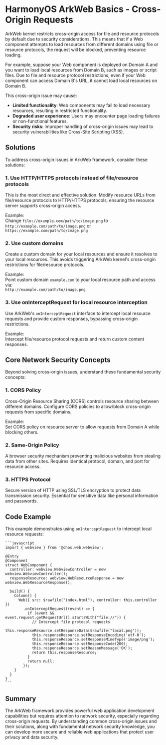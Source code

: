 # HarmonyOS ArkWeb Basics - Cross-Origin Requests

ArkWeb kernel restricts cross-origin access for file and resource protocols by default due to security considerations. This means that if a Web component attempts to load resources from different domains using file or resource protocols, the request will be blocked, preventing resource loading.

For example, suppose your Web component is deployed on Domain A and you want to load local resources from Domain B, such as images or script files. Due to file and resource protocol restrictions, even if your Web component can access Domain B's URL, it cannot load local resources on Domain B.

This cross-origin issue may cause:

- **Limited functionality**: Web components may fail to load necessary resources, resulting in restricted functionality.
- **Degraded user experience**: Users may encounter page loading failures or non-functional features.
- **Security risks**: Improper handling of cross-origin issues may lead to security vulnerabilities like Cross-Site Scripting (XSS).

## Solutions

To address cross-origin issues in ArkWeb framework, consider these solutions:

### 1. Use HTTP/HTTPS protocols instead of file/resource protocols
This is the most direct and effective solution. Modify resource URLs from file/resource protocols to HTTP/HTTPS protocols, ensuring the resource server supports cross-origin access.

Example:  
Change `file://example.com/path/to/image.png` to  
`http://example.com/path/to/image.png` or  
`https://example.com/path/to/image.png`

### 2. Use custom domains
Create a custom domain for your local resources and ensure it resolves to your local resources. This avoids triggering ArkWeb kernel's cross-origin restrictions for file/resource protocols.

Example:  
Point custom domain `example.com` to your local resource path and access via:  
`http://example.com/path/to/image.png`

### 3. Use onInterceptRequest for local resource interception
Use ArkWeb's `onInterceptRequest` interface to intercept local resource requests and provide custom responses, bypassing cross-origin restrictions.

Example:  
Intercept file/resource protocol requests and return custom content responses.

## Core Network Security Concepts

Beyond solving cross-origin issues, understand these fundamental security concepts:

### 1. CORS Policy
Cross-Origin Resource Sharing (CORS) controls resource sharing between different domains. Configure CORS policies to allow/block cross-origin requests from specific domains.

Example:  
Set CORS policy on resource server to allow requests from Domain A while blocking others.

### 2. Same-Origin Policy
A browser security mechanism preventing malicious websites from stealing data from other sites. Requires identical protocol, domain, and port for resource access.

### 3. HTTPS Protocol
Secure version of HTTP using SSL/TLS encryption to protect data transmission security. Essential for sensitive data like personal information and passwords.

## Code Example

This example demonstrates using `onInterceptRequest` to intercept local resource requests:

	```javascript
	import { webview } from '@ohos.web.webview';
	
	@Entry
	@Component
	struct WebComponent {
	  controller: webview.WebviewController = new webview.WebviewController();
	  responseResource: webview.WebResourceResponse = new webview.WebResourceResponse();
	  
	  build() {
	    Column() {
	      Web({ src: $rawfile("index.html"), controller: this.controller })
	        .onInterceptRequest((event) => {
	          if (event && event.request.getRequestUrl().startsWith("file://")) {
	            // Intercept file protocol requests
	            this.responseResource.setResponseData($rawfile("local.png"));
	            this.responseResource.setResponseEncoding('utf-8');
	            this.responseResource.setResponseMimeType('image/png');
	            this.responseResource.setResponseCode(200);
	            this.responseResource.setReasonMessage('OK');
	            return this.responseResource;
	          }
	          return null;
	        });
	    }
	  }
	}
	```

## Summary

The ArkWeb framework provides powerful web application development capabilities but requires attention to network security, especially regarding cross-origin requests. By understanding common cross-origin issues and their solutions, along with fundamental network security knowledge, you can develop more secure and reliable web applications that protect user privacy and data security.